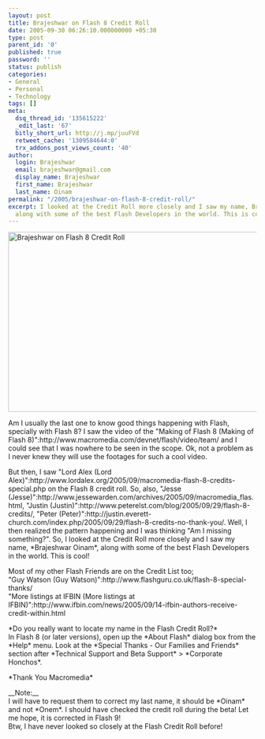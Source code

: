 ```yaml
---
layout: post
title: Brajeshwar on Flash 8 Credit Roll
date: 2005-09-30 06:26:10.000000000 +05:30
type: post
parent_id: '0'
published: true
password: ''
status: publish
categories:
- General
- Personal
- Technology
tags: []
meta:
  dsq_thread_id: '135615222'
  _edit_last: '67'
  bitly_short_url: http://j.mp/juuFVd
  retweet_cache: '1309584644:0'
  trx_addons_post_views_count: '40'
author:
  login: Brajeshwar
  email: brajeshwar@gmail.com
  display_name: Brajeshwar
  first_name: Brajeshwar
  last_name: Oinam
permalink: "/2005/brajeshwar-on-flash-8-credit-roll/"
excerpt: I looked at the Credit Roll more closely and I saw my name, Brajeshwar Oinam,
  along with some of the best Flash Developers in the world. This is cool!
---
```

<p><a href="http://www.flickr.com/photos/brajeshwar/142644683/" title="Brajeshwar on Flash 8 Credit Roll"><img src="{{ site.baseurl }}/assets/2005/09/142644683_7ba9894907_o.png" width="510" height="364" alt="Brajeshwar on Flash 8 Credit Roll" /></a></p>
<p>Am I usually the last one to know good things happening with Flash, specially with Flash 8? I saw the video of the "Making of Flash 8 (Making of Flash 8)":http://www.macromedia.com/devnet/flash/video/team/ and I could see that I was nowhere to be seen in the scope. Ok, not a problem as I never knew they will use the footages for such a cool video.</p>
<p>But then, I saw "Lord Alex (Lord Alex)":http://www.lordalex.org/2005/09/macromedia-flash-8-credits-special.php on the Flash 8 credit roll. So, also, "Jesse (Jesse)":http://www.jessewarden.com/archives/2005/09/macromedia_flas.html, "Justin (Justin)":http://www.peterelst.com/blog/2005/09/29/flash-8-credits/, "Peter (Peter)":http://justin.everett-church.com/index.php/2005/09/29/flash-8-credits-no-thank-you/. Well, I then realized the pattern happening and I was thinking "Am I missing something?". So, I looked at the Credit Roll more closely and I saw my name, *Brajeshwar Oinam*, along with some of the best Flash Developers in the world. This is cool!</p>
<p>Most of my other Flash Friends are on the Credit List too;<br />
"Guy Watson (Guy Watson)":http://www.flashguru.co.uk/flash-8-special-thanks/<br />
"More listings at IFBIN (More listings at IFBIN)":http://www.ifbin.com/news/2005/09/14-ifbin-authors-receive-credit-within.html</p>
<p>*Do you really want to locate my name in the Flash Credit Roll?*<br />
In Flash 8 (or later versions), open up the *About Flash* dialog box from the *Help* menu. Look at the *Special Thanks - Our Families and Friends* section after *Technical Support and Beta Support* > *Corporate Honchos*.</p>
<p>*Thank You Macromedia*</p>
<p>__Note:__<br />
I will have to request them to correct my last name, it should be *Oinam* and not *Onem*. I should have checked the credit roll during the beta! Let me hope, it is corrected in Flash 9!<br />
Btw, I have never looked so closely at the Flash Credit Roll before!</p>
